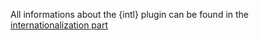 All informations about the {intl} plugin can be found in the [internationalization part](../internationalization)